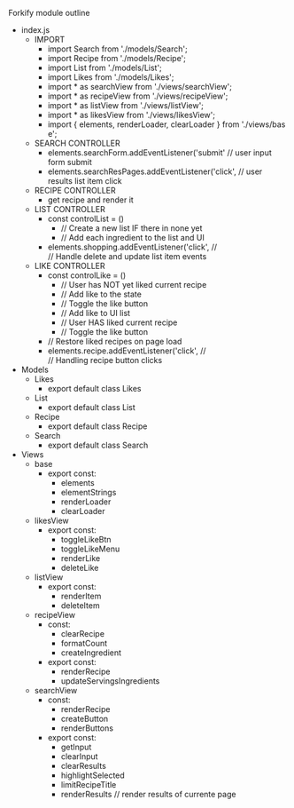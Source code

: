 Forkify module outline

- index.js
  - IMPORT
    - import Search from './models/Search';
    - import Recipe from './models/Recipe';
    - import List from './models/List';
    - import Likes from './models/Likes';
    - import \* as searchView from './views/searchView';
    - import \* as recipeView from './views/recipeView';
    - import \* as listView from './views/listView';
    - import \* as likesView from './views/likesView';
    - import { elements, renderLoader, clearLoader } from './views/base';
  - SEARCH CONTROLLER
    - elements.searchForm.addEventListener('submit' // user input form submit
    - elements.searchResPages.addEventListener('click', // user results list item click
  - RECIPE CONTROLLER
    - get recipe and render it
  - LIST CONTROLLER
    - const controlList = ()
      - // Create a new list IF there in none yet
      - // Add each ingredient to the list and UI
    - elements.shopping.addEventListener('click', // // Handle delete and update list item events
  - LIKE CONTROLLER
    - const controlLike = ()
      - // User has NOT yet liked current recipe
      - // Add like to the state
      - // Toggle the like button
      - // Add like to UI list
      - // User HAS liked current recipe
      - // Toggle the like button
    - // Restore liked recipes on page load
    - elements.recipe.addEventListener('click', // // Handling recipe button clicks
- Models
  - Likes
    - export default class Likes
  - List
    - export default class List
  - Recipe
    - export default class Recipe
  - Search
    - export default class Search
- Views
  - base
    - export const:
      - elements
      - elementStrings
      - renderLoader
      - clearLoader
  - likesView
    - export const:
      - toggleLikeBtn
      - toggleLikeMenu
      - renderLike
      - deleteLike
  - listView
    - export const:
      - renderItem
      - deleteItem
  - recipeView
    - const:
      - clearRecipe
      - formatCount
      - createIngredient
    - export const:
      - renderRecipe
      - updateServingsIngredients
  - searchView
    - const:
      - renderRecipe
      - createButton
      - renderButtons
    - export const:
      - getInput
      - clearInput
      - clearResults
      - highlightSelected
      - limitRecipeTitle
      - renderResults // render results of currente page
